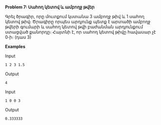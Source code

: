 **Problem 7: Սահող կետով և ամբողջ թվեր**

Գրել ծրագիր, որը մուտքում կստանա 3 ամբողջ թիվ և 1 սահող կետով թիվ։ Ծրագիրը որպես արդյունք պետք է արտածի ամբողջ թվերի գումարի և սահող կետով թվի բաժանման արդյունքում ստացված քանորդը։ Հայտնի է, որ սահող կետով թիվը հավասար չէ 0֊ի։ (դաս 3)

**Examples**

Input
```
1 2 3 1.5
```

Output
```
4
```

Input
```
1 0 0 3
```

Output
```
0.333333
```
